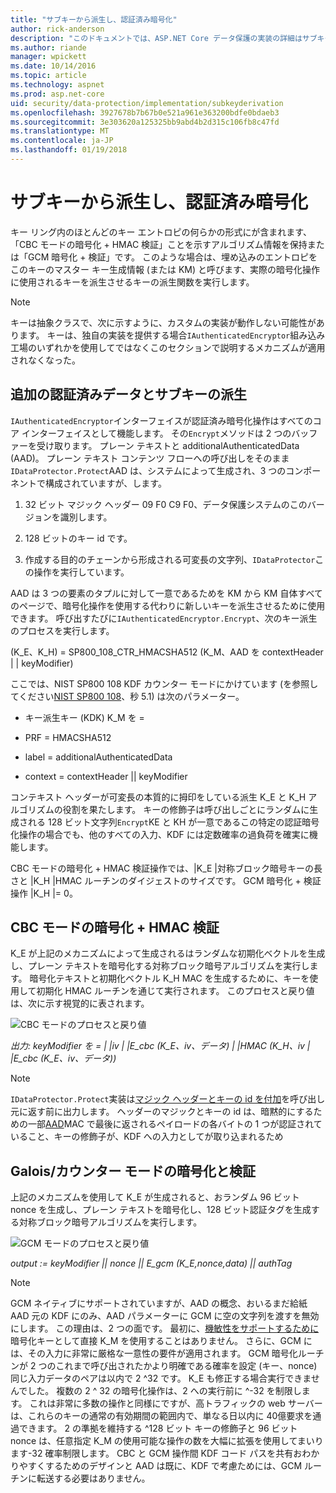 ```yaml
---
title: "サブキーから派生し、認証済み暗号化"
author: rick-anderson
description: "このドキュメントでは、ASP.NET Core データ保護の実装の詳細はサブキーを派生し、暗号化の認証について説明します。"
ms.author: riande
manager: wpickett
ms.date: 10/14/2016
ms.topic: article
ms.technology: aspnet
ms.prod: asp.net-core
uid: security/data-protection/implementation/subkeyderivation
ms.openlocfilehash: 3927678b7b67b0e521a961e363200bdfe0bdaeb3
ms.sourcegitcommit: 3e303620a125325bb9abd4b2d315c106fb8c47fd
ms.translationtype: MT
ms.contentlocale: ja-JP
ms.lasthandoff: 01/19/2018
---
```

# <a name="subkey-derivation-and-authenticated-encryption"></a>サブキーから派生し、認証済み暗号化

<a name="data-protection-implementation-subkey-derivation"></a>

キー リング内のほとんどのキー エントロピの何らかの形式にが含まれます、「CBC モードの暗号化 + HMAC 検証」ことを示すアルゴリズム情報を保持または「GCM 暗号化 + 検証」です。 このような場合は、埋め込みのエントロピをこのキーのマスター キー生成情報 (または KM) と呼びます、実際の暗号化操作に使用されるキーを派生させるキーの派生関数を実行します。

> [!NOTE]
> キーは抽象クラスで、次に示すように、カスタムの実装が動作しない可能性があります。 キーは、独自の実装を提供する場合`IAuthenticatedEncryptor`組み込み工場のいずれかを使用してではなくこのセクションで説明するメカニズムが適用されなくなった。

<a name="data-protection-implementation-subkey-derivation-aad"></a>

## <a name="additional-authenticated-data-and-subkey-derivation"></a>追加の認証済みデータとサブキーの派生

`IAuthenticatedEncryptor`インターフェイスが認証済み暗号化操作はすべてのコア インターフェイスとして機能します。 その`Encrypt`メソッドは 2 つのバッファーを受け取ります。 プレーン テキストと additionalAuthenticatedData (AAD)。 プレーン テキスト コンテンツ フローへの呼び出しをそのまま`IDataProtector.Protect`AAD は、システムによって生成され、3 つのコンポーネントで構成されていますが、します。

1. 32 ビット マジック ヘッダー 09 F0 C9 F0、データ保護システムのこのバージョンを識別します。

2. 128 ビットのキー id です。

3. 作成する目的のチェーンから形成される可変長の文字列、`IDataProtector`この操作を実行しています。

AAD は 3 つの要素のタプルに対して一意であるためを KM から KM 自体すべてのページで、暗号化操作を使用する代わりに新しいキーを派生させるために使用できます。 呼び出すたびに`IAuthenticatedEncryptor.Encrypt`、次のキー派生のプロセスを実行します。

(K_E、K_H) = SP800_108_CTR_HMACSHA512 (K_M、AAD を contextHeader | | keyModifier)

ここでは、NIST SP800 108 KDF カウンター モードにかけています (を参照してください[NIST SP800 108](http://nvlpubs.nist.gov/nistpubs/Legacy/SP/nistspecialpublication800-108.pdf)、秒 5.1) は次のパラメーター。

* キー派生キー (KDK) K_M を =

* PRF = HMACSHA512

* label = additionalAuthenticatedData

* context = contextHeader || keyModifier

コンテキスト ヘッダーが可変長の本質的に拇印をしている派生 K_E と K_H アルゴリズムの役割を果たします。 キーの修飾子は呼び出しごとにランダムに生成される 128 ビット文字列`Encrypt`KE と KH が一意であるこの特定の認証暗号化操作の場合でも、他のすべての入力、KDF には定数確率の過負荷を確実に機能します。

CBC モードの暗号化 + HMAC 検証操作では、|K_E |対称ブロック暗号キーの長さと |K_H |HMAC ルーチンのダイジェストのサイズです。 GCM 暗号化 + 検証操作 |K_H |= 0。

## <a name="cbc-mode-encryption--hmac-validation"></a>CBC モードの暗号化 + HMAC 検証

K_E が上記のメカニズムによって生成されるはランダムな初期化ベクトルを生成し、プレーン テキストを暗号化する対称ブロック暗号アルゴリズムを実行します。 暗号化テキストと初期化ベクトル K_H MAC を生成するために、キーを使用して初期化 HMAC ルーチンを通じて実行されます。 このプロセスと戻り値は、次に示す視覚的に表されます。

![CBC モードのプロセスと戻り値](subkeyderivation/_static/cbcprocess.png)

*出力: keyModifier を = | |iv | |E_cbc (K_E、iv、データ) | |HMAC (K_H、iv | |E_cbc (K_E、iv、データ))*

> [!NOTE]
> `IDataProtector.Protect`実装は[マジック ヘッダーとキーの id を付加](authenticated-encryption-details.md)を呼び出し元に返す前に出力します。 ヘッダーのマジックとキーの id は、暗黙的にするための一部[AAD](xref:security/data-protection/implementation/subkeyderivation#data-protection-implementation-subkey-derivation-aad)MAC で最後に返されるペイロードの各バイトの 1 つが認証されていること、キーの修飾子が、KDF への入力としてが取り込まれるため

## <a name="galoiscounter-mode-encryption--validation"></a>Galois/カウンター モードの暗号化と検証

上記のメカニズムを使用して K_E が生成されると、おランダム 96 ビット nonce を生成し、プレーン テキストを暗号化し、128 ビット認証タグを生成する対称ブロック暗号アルゴリズムを実行します。

![GCM モードのプロセスと戻り値](subkeyderivation/_static/galoisprocess.png)

*output := keyModifier || nonce || E_gcm (K_E,nonce,data) || authTag*

> [!NOTE]
> GCM ネイティブにサポートされていますが、AAD の概念、おいるまだ給紙 AAD 元の KDF にのみ、AAD パラメーターに GCM に空の文字列を渡すを無効にします。 この理由は、2 つの面です。 最初に、[機敏性をサポートするために](context-headers.md#data-protection-implementation-context-headers)暗号化キーとして直接 K_M を使用することはありません。 さらに、GCM には、その入力に非常に厳格な一意性の要件が適用されます。 GCM 暗号化ルーチンが 2 つのこれまで呼び出されたかより明確である確率を設定 (キー、nonce) 同じ入力データのペアは以内で 2 ^32 です。 K_E も修正する場合実行できませんでした。 複数の 2 ^ 32 の暗号化操作は、2 への実行前に ^-32 を制限します。 これは非常に多数の操作と同様にですが、高トラフィックの web サーバーは、これらのキーの通常の有効期間の範囲内で、単なる日以内に 40億要求を通過できます。 2 の準拠を維持する ^128 ビット キーの修飾子と 96 ビット nonce は、任意指定 K_M の使用可能な操作の数を大幅に拡張を使用してまいります-32 確率制限します。 CBC と GCM 操作間 KDF コード パスを共有おわかりやすくするためのデザインと AAD は既に、KDF で考慮ためには、GCM ルーチンに転送する必要はありません。
